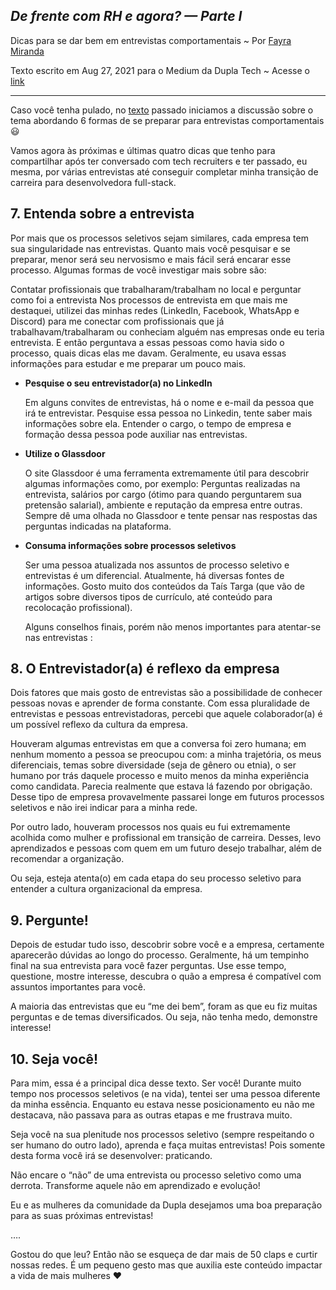 ## _De frente com RH e agora? — Parte I_

Dicas para se dar bem em entrevistas comportamentais ~ Por [Fayra Miranda]
 
 Texto escrito em Aug 27, 2021 para o Medium da Dupla Tech ~ Acesse o [link][dupla-transicao]
 
 ------

Caso você tenha pulado, no [texto] passado iniciamos a discussão sobre o tema abordando 6 formas de se preparar para entrevistas comportamentais 😃

Vamos agora às próximas e últimas quatro dicas que tenho para compartilhar após ter conversado com tech recruiters e ter passado, eu mesma, por várias entrevistas até conseguir completar minha transição de carreira para desenvolvedora full-stack.

## 7. Entenda sobre a entrevista

Por mais que os processos seletivos sejam similares, cada empresa tem sua singularidade nas entrevistas. Quanto mais você pesquisar e se preparar, menor será seu nervosismo e mais fácil será encarar esse processo. Algumas formas de você investigar mais sobre são:

Contatar profissionais que trabalharam/trabalham no local e perguntar como foi a entrevista
Nos processos de entrevista em que mais me destaquei, utilizei das minhas redes (LinkedIn, Facebook, WhatsApp e Discord) para me conectar com profissionais que já trabalhavam/trabalharam ou conheciam alguém nas empresas onde eu teria entrevista. E então perguntava a essas pessoas como havia sido o processo, quais dicas elas me davam. Geralmente, eu usava essas informações para estudar e me preparar um pouco mais.

- **Pesquise o seu entrevistador(a) no LinkedIn**

    Em alguns convites de entrevistas, há o nome e e-mail da pessoa que irá te entrevistar. Pesquise essa pessoa no Linkedin, tente saber mais informações sobre ela. Entender o cargo, o tempo de empresa e formação dessa pessoa pode auxiliar nas entrevistas.

- **Utilize o Glassdoor**

    O site Glassdoor é uma ferramenta extremamente útil para descobrir algumas informações como, por exemplo: Perguntas realizadas na entrevista, salários por cargo (ótimo para quando perguntarem sua pretensão salarial), ambiente e reputação da empresa entre outras. Sempre dê uma olhada no Glassdoor e tente pensar nas respostas das perguntas indicadas na plataforma.

- **Consuma informações sobre processos seletivos**

    Ser uma pessoa atualizada nos assuntos de processo seletivo e entrevistas é um diferencial. Atualmente, há diversas fontes de informações. Gosto muito dos conteúdos da Taís Targa (que vão de artigos sobre diversos tipos de currículo, até conteúdo para recolocação profissional).

    Alguns conselhos finais, porém não menos importantes para atentar-se nas entrevistas :

## 8. O Entrevistador(a) é reflexo da empresa

Dois fatores que mais gosto de entrevistas são a possibilidade de conhecer pessoas novas e aprender de forma constante. Com essa pluralidade de entrevistas e pessoas entrevistadoras, percebi que aquele colaborador(a) é um possível reflexo da cultura da empresa.

Houveram algumas entrevistas em que a conversa foi zero humana; em nenhum momento a pessoa se preocupou com: a minha trajetória, os meus diferenciais, temas sobre diversidade (seja de gênero ou etnia), o ser humano por trás daquele processo e muito menos da minha experiência como candidata. Parecia realmente que estava lá fazendo por obrigação. Desse tipo de empresa provavelmente passarei longe em futuros processos seletivos e não irei indicar para a minha rede.

Por outro lado, houveram processos nos quais eu fui extremamente acolhida como mulher e profissional em transição de carreira. Desses, levo aprendizados e pessoas com quem em um futuro desejo trabalhar, além de recomendar a organização.

Ou seja, esteja atenta(o) em cada etapa do seu processo seletivo para entender a cultura organizacional da empresa.

## 9. Pergunte!

Depois de estudar tudo isso, descobrir sobre você e a empresa, certamente aparecerão dúvidas ao longo do processo. Geralmente, há um tempinho final na sua entrevista para você fazer perguntas. Use esse tempo, questione, mostre interesse, descubra o quão a empresa é compatível com assuntos importantes para você.

A maioria das entrevistas que eu “me dei bem”, foram as que eu fiz muitas perguntas e de temas diversificados. Ou seja, não tenha medo, demonstre interesse!

## 10. Seja você!

Para mim, essa é a principal dica desse texto. Ser você! Durante muito tempo nos processos seletivos (e na vida), tentei ser uma pessoa diferente da minha essência. Enquanto eu estava nesse posicionamento eu não me destacava, não passava para as outras etapas e me frustrava muito.

Seja você na sua plenitude nos processos seletivo (sempre respeitando o ser humano do outro lado), aprenda e faça muitas entrevistas! Pois somente desta forma você irá se desenvolver: praticando.

Não encare o “não” de uma entrevista ou processo seletivo como uma derrota. Transforme aquele não em aprendizado e evolução!

Eu e as mulheres da comunidade da Dupla desejamos uma boa preparação para as suas próximas entrevistas!

….

Gostou do que leu? Então não se esqueça de dar mais de 50 claps e curtir nossas redes. É um pequeno gesto mas que auxilia este conteúdo impactar a vida de mais mulheres ❤


[//]: # (These are reference links used in the body of this note and get stripped out when the markdown processor does its job. There is no need to format nicely because it shouldn't be seen. Thanks SO - http://stackoverflow.com/questions/4823468/store-comments-in-markdown-syntax)

 
   [Fayra Miranda]: <https://www.linkedin.com/in/fayramiranda/>
   [dupla-transicao]: <https://medium.com/@Dupla/de-frente-com-rh-e-agora-parte-ii-6b7ac6543024>
   [texto]: <https://medium.com/@Dupla/de-frente-com-rh-e-agora-parte-i-58790814b6b6>
   